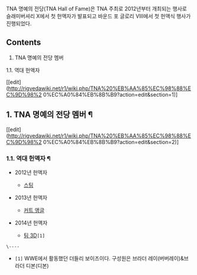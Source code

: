TNA 명예의 전당(TNA Hall of Fame)은 TNA 주최로 2012년부터 개최되는 행사로 슬래미버셔리 X에서 첫 헌액자가 발표되고
바운드 포 글로리 VIII에서 첫 헌액식 행사가 진행되었다.

## Contents

    

1. TNA 명예의 전당 멤버 
    

1.1. 역대 헌액자

[[edit](http://rigvedawiki.net/r1/wiki.php/TNA%20%EB%AA%85%EC%98%88%EC%9D%98%2
0%EC%A0%84%EB%8B%B9?action=edit&section=1)]

## 1. TNA 명예의 전당 멤버 ¶

[[edit](http://rigvedawiki.net/r1/wiki.php/TNA%20%EB%AA%85%EC%98%88%EC%9D%98%2
0%EC%A0%84%EB%8B%B9?action=edit&section=2)]

### 1.1. 역대 헌액자 ¶

  * 2012년 헌액자  

    * [스팅](%EC%8A%A4%ED%8C%85.md)
  * 2013년 헌액자  

    * [커트 앵글](%EC%BB%A4%ED%8A%B8%20%EC%95%B5%EA%B8%80.md)
  * 2014년 헌액자  

    * [팀 3D](%ED%8C%80%203D.md)`[1]`  
  

`\----`

  * `[1]` WWE에서 활동했던 더들리 보이즈이다. 구성원은 브라더 레이(버버레이)&브라더 디본(디본)

